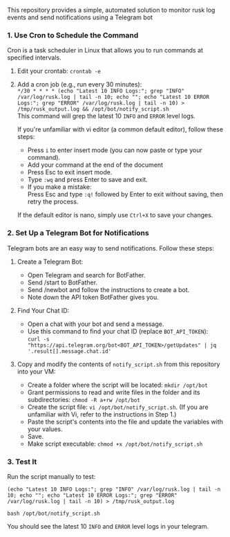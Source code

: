 This repository provides a simple, automated solution to monitor rusk log events and send notifications using a Telegram bot

### 1. Use Cron to Schedule the Command 
Cron is a task scheduler in Linux that allows you to run commands at specified intervals. 
 
1. Edit your crontab:
   ```crontab -e```
2. Add a cron job (e.g., run every 30 minutes):\
   ```*/30 * * * * (echo "Latest 10 INFO Logs:"; grep "INFO" /var/log/rusk.log | tail -n 10; echo ""; echo "Latest 10 ERROR Logs:"; grep "ERROR" /var/log/rusk.log | tail -n 10) > /tmp/rusk_output.log && /opt/bot/notify_script.sh```\
   This command will grep the latest 10 ```INFO``` and ```ERROR``` level logs.
   
   If you're unfamiliar with vi editor (a common default editor), follow these steps:
   - Press ```i``` to enter insert mode (you can now paste or type your command).
   - Add your command at the end of the document
   - Press Esc to exit insert mode.
   - Type ```:wq``` and press Enter to save and exit.
   - If you make a mistake:\
     Press Esc and type ```:q!``` followed by Enter to exit without saving, then retry the process.

   If the default editor is nano, simply use ```Ctrl+X``` to save your changes.
     

### 2. Set Up a Telegram Bot for Notifications 
Telegram bots are an easy way to send notifications. Follow these steps: 

1. Create a Telegram Bot: 
   - Open Telegram and search for BotFather. 
   - Send /start to BotFather. 
   - Send /newbot and follow the instructions to create a bot. 
   - Note down the API token BotFather gives you. 
 
2. Find Your Chat ID: 
   - Open a chat with your bot and send a message. 
   - Use this command to find your chat ID (replace `BOT_API_TOKEN`): \
     ```curl -s "https://api.telegram.org/bot<BOT_API_TOKEN>/getUpdates" | jq '.result[].message.chat.id'```

3. Copy and modify the contents of ```notify_script.sh``` from this repository into your VM:
   - Create a folder where the script will be located: ```mkdir /opt/bot```
   - Grant permissions to read and write files in the folder and its subdirectories: ```chmod -R a+rw /opt/bot```
   - Create the script file: ```vi /opt/bot/notify_script.sh```. (If you are unfamiliar with Vi, refer to the instructions in Step 1.)
   - Paste the script's contents into the file and update the variables with your values.
   - Save.
   - Make script executable: ```chmod +x /opt/bot/notify_script.sh ```

### 3. Test It 
Run the script manually to test: 
```
(echo "Latest 10 INFO Logs:"; grep "INFO" /var/log/rusk.log | tail -n 10; echo ""; echo "Latest 10 ERROR Logs:"; grep "ERROR" /var/log/rusk.log | tail -n 10) > /tmp/rusk_output.log
```
```
bash /opt/bot/notify_script.sh
```
You should see the latest 10 ```INFO``` and ```ERROR``` level logs in your telegram. 
